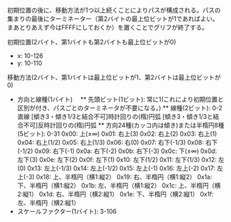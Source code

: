 初期位置の後に、移動方法が1つ以上続くことによりパスが構成される。パスの集まりの最後にターミネーター（第2バイトの最上位ビットが1であればよい。まあとりあえず今はFFFFにしておくか）を置くことでグリフが終了する。

初期位置(2バイト、第1バイトも第2バイトも最上位ビットが0)
* x: 10-126
* y: 10-110

移動方法(2バイト、第1バイトは最上位ビットが1、第2バイトは最上位ビットが0)
* 方向と線種(1バイト)　
	** 先頭ビット(1ビット): 常に1(これにより初期位置と区別が付き、パスごとのターミネータが不要になる。)
	** 線種(2ビット): 0-2
		直線
		[傾き3・傾き1/3と結合不可]時計回りの(楕)円弧
		[傾き3・傾き1/3と結合不可]反時計回りの(楕)円弧
	** 方向24種(カッコ内は傾き)または半楕円8種(5ビット): 0-31
		0x00: 上(±∞)
		0x01: 右上(3)
		0x02: 右上(2)
		0x03: 右上(1)
		0x04: 右上(1/2)
		0x05: 右上(1/3)
		0x06: 右(0)
		0x07: 右下(-1/3)
		0x08: 右下(-1/2)
		0x09: 右下(-1)
		0x0a: 右下(-2)
		0x0b: 右下(-3)
		0x0c: 下(±∞)
		0x0d: 左下(3)
		0x0e: 左下(2)
		0x0f: 左下(1)
		0x10: 左下(1/2)
		0x11: 左下(1/3)
		0x12: 左(0)
		0x13: 左上(-1/3)
		0x14: 左上(-1/2)
		0x15: 左上(-1)
		0x16: 左上(-2)
		0x17: 左上(-3)
		0x18: 上、半楕円（横1:縦2）
		0x19: 右、半楕円（横1:縦2）
		0x1a: 下、半楕円（横1:縦2）
		0x1b: 左、半楕円（横1:縦2）
		0x1c: 上、半楕円（横2:縦1）
		0x1d: 右、半楕円（横2:縦1）
		0x1e: 下、半楕円（横2:縦1）
		0x1f: 左、半楕円（横2:縦1）
* スケールファクター(1バイト): 3-106

